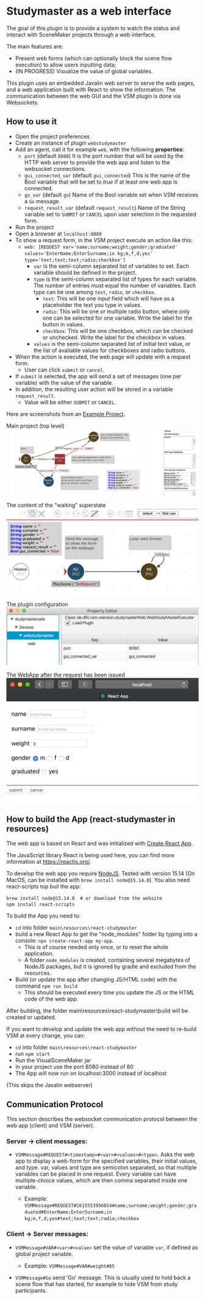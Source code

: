 # Studymaster as a web interface 

The goal of this plugin is to provide a system to watch the status and interact with SceneMaker projects through a web interface.

The main features are:

* Present web forms (which can optionally block the scene flow execution) to allow users inputting data;
* (IN PROGRESS) Visualize the value of global variables.

This plugin uses an embedded Javalin web server to serve the web pages, and 
a web application built with React to show the information.
The communication between the web GUI and the VSM plugin is done via Websockets.

## How to use it

* Open the project preferences
* Create an instance of plugin `webstudymaster`
* Add an agent, call it for example `web`, with the following **properties**:
  * `port` (default `8080`) It is the port number that will be used by the HTTP web server to provide the web app and listen to the websocket connections.
  * `gui_connected_var` (default `gui_connected`) This is the name of the Bool variable that will be set to _true_ if at least one web app is connected.
  * `go_var` (default `go`) Name of the Bool variable set when VSM receives a `Go` message.
  * `request_result_var` (default `request_result`) Name of the String variable set to `SUBMIT` or `CANCEL` upon user selection in the requested form.
* Run the project
* Open a browser at `localhost:8080`
* To show a request form, in the VSM project execute an action like this:
    * `web: [REQUEST var='name;surname;weight;gender;graduated' values='EnterName;EnterSurname;in kg;m,f,d;yes' type='text;text;text;radio;checkbox']`
      * `var` is the semi-column separated list of variables to set. Each variable should be defined in the project.
      * `type` is the semi-column separated list of types for each variable. The number of entries must equal the number of variables. Each type can be one among `text`, `radio`, or `checkbox`.
        * `text`: This will be one input field which will have as a placeholder the text you type in values.
        * `radio`: This will be one or multiple radio button, where only one can be selected for one variable. Write the label for the button in values.
        * `checkbox`: This will be one checkbox, which can be checked or unchecked. Write the label for the checkbox in values.
      * `values` is the semi-column separated list of initial text value, or the list of available values for checkboxes and radio buttons.
* When the action is executed, the web page will update with a request form.
  * User can click `submit` or `cancel`.
* If `submit` is selected, the app will send a set of messages (one per variable) with the value of the variable.
* In addition, the resulting user action will be stored in a variable `request_result`.
  * Value will be either `SUBMIT` or `CANCEL`.

Here are screenshots from an [Example Project](ExampleProject).

Main project (top level)
![Example project](ExampleProject/screenshot-main.png)

The content of the "waiting" superstate
![Example project](ExampleProject/screenshot-substate.png)

The plugin configuration
![Example project](ExampleProject/screenshot-config.png)

The WebApp after the request has been issued
![Example project](ExampleProject/screenshot-webgui.png)

## How to build the App (react-studymaster in resources)

The web app is based on React and was initialized with [Create React App](https://github.com/facebook/create-react-app).

The JavaScript library React is being used here, you can find more information at <https://reactjs.org/>.

To develop the web app you require [NodeJS](https://nodejs.org/). Tested with version 15.14 
(On MacOS, can be installed with `brew install node@15.14.0`).
You also need react-scripts top buil the app:

    brew install node@15.14.0  # or download from the website
    npm install react-scripts

To build the App you need to:

* `cd` into folder `main\resources\react-studymaster`
* build a new React App to get the "node_modules" folder by typing into a console: `npx create-react-app my-app`.
  * This is of course needed only once, or to reset the whole application.
  * A folder `node_modules` is created, containing several megabytes of NodeJS packages, but it is ignored by gradle and excluded from the resources.
* Build (or update the app after changing JS/HTML code) with the command `npm run build`
  * This should be executed every time you update the JS or the HTML code of the web app.

After building, the folder main\resources\react-studymaster\build will be created or updated.

If you want to develop and update the web app without the need to re-build VSM at every change, you can:

* `cd` into folder `main\resources\react-studymaster`
* run `npm start`
* Run the VisualSceneMaker jar
* In your project use the port 8080 instead of 80
* The App will now run on localhost:3000 instead of localhost

(This skips the Javalin webserver)


## Communication Protocol

This section describes the websocket communication protocol between the web app (client) and VSM (server).

### Server -> client messages:

* `VSMMessage#REQUEST#<timestamp>#<var>#<values>#<type>`.
   Asks the web app to display a web-form for the specified variables, their initial values, and type.
   var, values and type are semicolon separated, so that multiple variables can be placed in one request. 
   Every variable can have multiple-choice values, which are then comma separated inside one variable.

  * Example: `VSMMessage#REQUEST#1615553956654#name;surname;weight;gender;graduated#EnterName;EnterSurname;in kg;m,f,d;yes#text;text;text;radio;checkbox`

### Client -> Server messages:

* `VSMMessage#VAR#<var>#<value>` set the value of variable `var`, if defined as global project variable.
  * Example: `VSMMessage#VAR#weight#85`

* `VSMMessage#Go` send 'Go' message. This is usually used to hold back a scene flow that has started,
for example to hide VSM from study participants.
